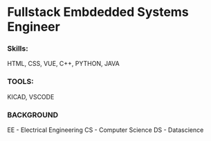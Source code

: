 # Fullstack Embdedded Systems Engineer

### Skills: 
HTML, CSS, VUE, C++, PYTHON, JAVA
### TOOLS:
KICAD, VSCODE 


### BACKGROUND
EE - Electrical Engineering
CS - Computer Science
DS - Datascience 

